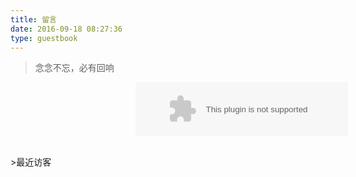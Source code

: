 ```yaml
---
title: 留言
date: 2016-09-18 08:27:36
type: guestbook
---
```

<blockquote class="blockquote-center">念念不忘，必有回响</blockquote>

<p style="margin-left:200px;">
	<embed src="https://music.163.com/style/swf/widget.swf?sid=413831749&amp;type=2&amp;auto=0&amp;width=320&amp;height=66" width="340" height="86" allownetworking="all" oncontextmenu="return false">
</p>

<br />
>最近访客

<div class="ds-recent-visitors" data-num-items="50" data-avatar-size="42" id="ds-recent-visitors"></div>


